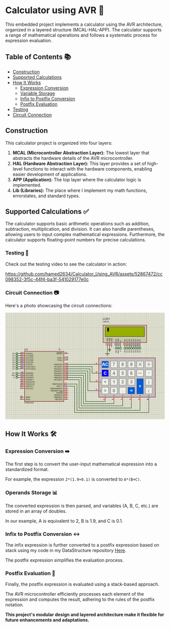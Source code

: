 # Calculator using AVR 🧮

This embedded project implements a calculator using the AVR architecture, organized in a layered structure (MCAL-HAL-APP). The calculator supports a range of mathematical operations and follows a systematic process for expression evaluation.

## Table of Contents 📚

- [Construction](#construction)
- [Supported Calculations](#supported-calculations-)
- [How It Works](#how-it-works-%EF%B8%8F)
  - [Expression Conversion](#expression-conversion-%EF%B8%8F)
  - [Variable Storage](#Operands-storage-)
  - [Infix to Postfix Conversion](#infix-to-postfix-conversion-%EF%B8%8F)
  - [Postfix Evaluation](#postfix-evaluation-)
- [Testing](#testing-)
- [Circuit Connection](#circuit-connection-)

## Construction

This calculator project is organized into four layers:

1. **MCAL (Microcontroller Abstraction Layer):** The lowest layer that abstracts the hardware details of the AVR microcontroller.
2. **HAL (Hardware Abstraction Layer):** This layer provides a set of high-level functions to interact with the hardware components, enabling easier development of applications.
3. **APP (Application):** The top layer where the calculator logic is implemented.
4. **Lib (Libraries):** The place where I implement my math functions, errorstates, and standard types.

## Supported Calculations ✅

The calculator supports basic arithmetic operations such as addition, subtraction, multiplication, and division. It can also handle parentheses, allowing users to input complex mathematical expressions. Furthermore, the calculator supports floating-point numbers for precise calculations.

### Testing 🎥

Check out the testing video to see the calculator in action:


https://github.com/hamed2634/Calculator_Using_AVR/assets/52867472/cc098352-3f5c-44f4-ba3f-541029177e0c


### Circuit Connection 📷

Here's a photo showcasing the circuit connections:

![Circuit_Connection](Stimulation/Circuit_Connection.png)

## How It Works 🛠️

### Expression Conversion ➡️

The first step is to convert the user-input mathematical expression into a standardized format.

For example, the expression `2*(1.9+0.1)` is converted to `A*(B+C)`.

### Operands Storage 📊

The converted expression is then parsed, and variables (A, B, C, etc.) are stored in an array of doubles.

In our example, A is equivalent to 2, B is 1.9, and C is 0.1.

### Infix to Postfix Conversion ↔️

The infix expression is further converted to a postfix expression based on stack using my code in my DataStructure repository [Here](https://github.com/hamed2634/Data_Structure/tree/master/infix%20to%20postfix%20using%20stack). 

The postfix expression simplifies the evaluation process.

### Postfix Evaluation 🔄

Finally, the postfix expression is evaluated using a stack-based approach. 

The AVR microcontroller efficiently processes each element of the expression and computes the result, adhering to the rules of the postfix notation.

**This project's modular design and layered architecture make it flexible for future enhancements and adaptations.**

